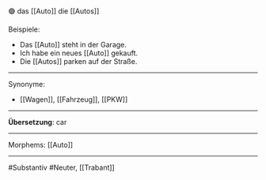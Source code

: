 🟢 das [[Auto]]
die [[Autos]]

Beispiele:

- Das [[Auto]] steht in der Garage.
- Ich habe ein neues [[Auto]] gekauft.
- Die [[Autos]] parken auf der Straße.

---
Synonyme:
- [[Wagen]], [[Fahrzeug]], [[PKW]]

---
**Übersetzung**: car

---
Morphems:
[[Auto]]

---
#Substantiv #Neuter, [[Trabant]]